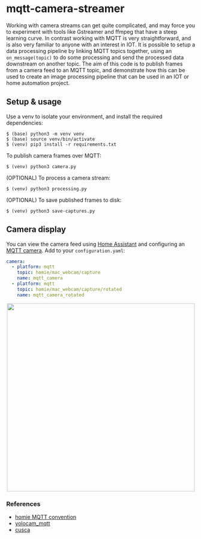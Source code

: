 # mqtt-camera-streamer
Working with camera streams can get quite complicated, and may force you to experiment with tools like Gstreamer and ffmpeg that have a steep learning curve. In contrast working with MQTT is very straightforward, and is also very familiar to anyone with an interest in IOT. It is possible to setup a data processing pipeline by linking MQTT topics together, using an `on_message(topic)` to do some processing and send the processed data downstream on another topic. The aim of this code is to publish frames from a camera feed to an MQTT topic, and demonstrate how this can be used to create an image processing pipeline that can be used in an IOT or home automation project. 

## Setup & usage
Use a venv to isolate your environment, and install the required dependencies:
```
$ (base) python3 -m venv venv
$ (base) source venv/bin/activate
$ (venv) pip3 install -r requirements.txt
```

To publish camera frames over MQTT:
```
$ (venv) python3 camera.py
```

(OPTIONAL) To process a camera stream:
```
$ (venv) python3 processing.py
```

(OPTIONAL) To save published frames to disk:
```
$ (venv) python3 save-captures.py
```

## Camera display
You can view the camera feed using [Home Assistant](https://www.home-assistant.io/) and configuring an [MQTT camera](https://www.home-assistant.io/components/camera.mqtt/). Add to your `configuration.yaml`:
```yaml
camera:
  - platform: mqtt
    topic: homie/mac_webcam/capture
    name: mqtt_camera
  - platform: mqtt
    topic: homie/mac_webcam/capture/rotated
    name: mqtt_camera_rotated
```

<p align="center">
<img src="https://github.com/robmarkcole/mqtt-camera-streamer/blob/master/docs/images/ha_usage.png" width="500">
</p>

### References
* [homie MQTT convention](https://homieiot.github.io/)
* [yolocam_mqtt](https://github.com/LarsAC/yolocam_mqtt/blob/master/yolo_mqtt_server.py)
* [cusca](https://github.com/dgomes/cusca)